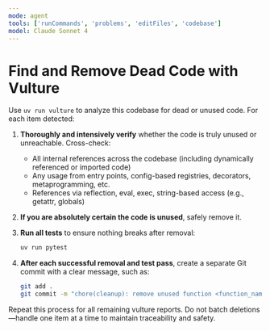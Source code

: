 ```yaml
---
mode: agent
tools: ['runCommands', 'problems', 'editFiles', 'codebase']
model: Claude Sonnet 4
---
```

# Find and Remove Dead Code with Vulture

Use `uv run vulture` to analyze this codebase for dead or unused code. For each item detected:

1. **Thoroughly and intensively verify** whether the code is truly unused or unreachable. Cross-check:
   * All internal references across the codebase (including dynamically referenced or imported code)
   * Any usage from entry points, config-based registries, decorators, metaprogramming, etc.
   * References via reflection, eval, exec, string-based access (e.g., getattr, globals)

2. **If you are absolutely certain the code is unused**, safely remove it.

3. **Run all tests** to ensure nothing breaks after removal:
   ```bash
   uv run pytest
   ```

4. **After each successful removal and test pass**, create a separate Git commit with a clear message, such as:
   ```bash
   git add .
   git commit -m "chore(cleanup): remove unused function <function_name> as detected by vulture"
   ```

Repeat this process for all remaining vulture reports. Do not batch deletions—handle one item at a time to maintain traceability and safety.

